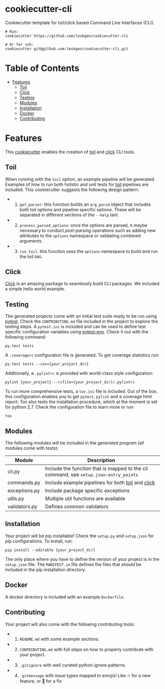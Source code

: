 # cookiecutter-cli

Cookiecutter template for toil/click based Command Line Interfaces (CLI).

    # Run:
    cookiecutter https://github.com/leukgen/cookiecutter-cli

    # Or for ssh:
    cookiecutter git@github.com:leukgen/cookiecutter-cli.git


# Table of Contents

<!-- This is for SublimeText's MarkdownTOC -->
<!-- MarkdownTOC autolink="true" bracket="round" depth=2 -->

- [Features](#features)
    - [Toil](#toil)
    - [Click](#click)
    - [Testing](#testing)
    - [Modules](#modules)
    - [Installation](#installation)
    - [Docker](#docker)
    - [Contributing](#contributing)

<!-- /MarkdownTOC -->

# Features

This [cookiecutter][cookiecutter] enables the creation of [toil][toil] and [click][click] CLI tools.

## Toil

When running with the `toil` option, an example pipeline will be generated. Examples of how to run both holistic and unit tests for [toil][toil] pipelines are included. This cookiecutter suggests the following design pattern:

- 1. `get_parser`: this function builds an `arg_parse` object that includes both toil options and pipeline specific options. These will be separated in different sections of the `--help` text.
- 2. `process_parsed_options`: once the options are parsed, it maybe necessary to conduct *post-parsing* operations such as adding new attributes to the `options` namespace or validating combined arguments.
- 3. `run_toil`: this function uses the `options` namespace to build and run the toil `DAG`.

## Click

[Click][click] is an amazing package to seamlessly build CLI packages. We included a simple hello world example.

## Testing

The generated projects come with an initial test suite ready to be run using [pytest][pytest]. Check the `CONTRIBUTING.md` file included in the project to explore the testing steps. A `pytest.ini` is included and can be used to define test specific configuration variables using [pytest-env][pytest-env]. Check it out with the following command:

    py.test tests

A `.coveragerc` configuration file is generated. To get coverage statistics run:

    py.test tests --cov={your_project_dir}

Additionally, a `.pylintrc` is provided with world-class style configuration:

    pylint {your_project} --rcfile={your_project_dir}/.pylintrc

To run more comprehensive tests, a `tox.ini` file is included. Out of the box, this configuration enables you to get `pytest`, `pylint` and a coverage html report. Tox also tests the installation procedure, which at the moment is set for python 2.7. Check the configuration file to learn more or run:

    tox

## Modules

The following modules will be included in the generated program (all modules come with tests):

| Module        | Description                                                                           |
|---------------|---------------------------------------------------------------------------------------|
| cli.py        | Include the function that is mapped to the cli command, see `setup.json:entry_points` |
| commands.py   | Include example pipelines for both [toil][toil] and [click][click]                    |
| exceptions.py | Include package specific exceptions                                                   |
| utils.py      | Multiple util functions are available                                                 |
| validators.py | Defines common validators                                                             |

## Installation

Your project will be pip installable! Check the `setup.py` and `setup.json` for pip configurations. To install, run:

    pip install --editable {your_project_dir}

The only place where you have to define the version of your project is in the `setup.json` file. The `MANIFEST.in` file defines the files that should be included in the pip installation directory.

## Docker

A docker directory is included with an example `Dockerfile`.

## Contributing

Your project will also come with the following contributing tools:

- 1. `README.md` with some example sections.
- 2. `CONTRIBUTING.md` with full steps on how to properly contribute with your project.
- 3. `.gitignore` with well curated python ignore patterns.
- 4. `.gitmessage` with issue types mapped to emojis! Like :fire: for a new feature, or :bug: for a fix.

<!-- References -->

[cookiecutter]: https://github.com/audreyr/cookiecutter
[toil]: http://toil.readthedocs.io/
[click]: http://click.pocoo.org/6/
[pytest]: https://docs.pytest.org/en/latest/
[pytest-env]: https://github.com/MobileDynasty/pytest-env
